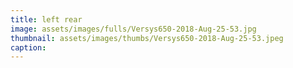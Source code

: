 ```yaml
---
title: left rear
image: assets/images/fulls/Versys650-2018-Aug-25-53.jpg
thumbnail: assets/images/thumbs/Versys650-2018-Aug-25-53.jpeg
caption: 
---
```

